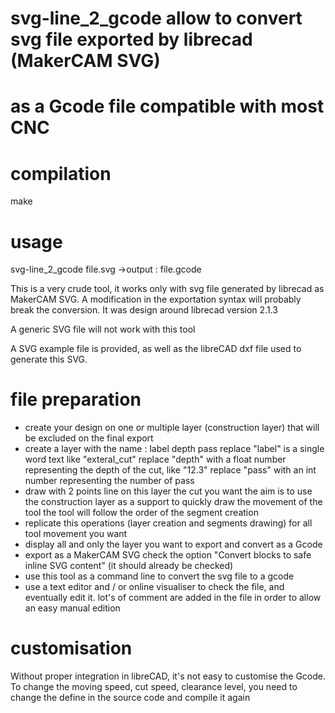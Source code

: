 ﻿# svg-line_2_gcode allow to convert svg file exported by librecad (MakerCAM SVG)
# as a Gcode file compatible with most CNC
	
# compilation
make

# usage
svg-line_2_gcode file.svg
->output : file.gcode

This is a very crude tool, it works only with svg file generated by librecad 
as MakerCAM SVG. A modification in the exportation syntax will probably break
the conversion. It was design around librecad version 2.1.3

A generic SVG file will not work with this tool

A SVG example file is provided, as well as the libreCAD dxf file used to generate this SVG.

# file preparation
- create your design on one or multiple layer (construction layer) that will be excluded on the final export
- create a layer with the name : label depth pass
	replace "label" is a single word text like "exteral_cut"
	replace "depth" with a float number representing the depth of the cut, like "12.3"
	replace "pass" with an int number representing the number of pass
- draw with 2 points line on this layer the cut you want
	the aim is to use the construction layer as a support to quickly draw the movement of the tool
	the tool will follow the order of the segment creation
- replicate this operations (layer creation and segments drawing) for all tool movement you want
- display all and only the layer you want to export and convert as a Gcode
- export as a MakerCAM SVG
	check the option "Convert blocks to safe inline SVG content" (it should already be checked)
- use this tool as a command line to convert the svg file to a gcode
- use a text editor and / or online visualiser to check the file, and eventually edit it. 
	lot's of comment are added in the file in order to allow an easy manual edition

# customisation
Without proper integration in libreCAD, it's not easy to customise the Gcode.
To change the moving speed, cut speed, clearance level, you need to change the 
define in the source code and compile it again

